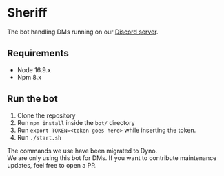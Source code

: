 # Sheriff

The bot handling DMs running on our [Discord server](https://discord.gg/intellectualsites).

## Requirements

- Node 16.9.x
- Npm 8.x

## Run the bot

1. Clone the repository
2. Run `npm install` inside the `bot/` directory
3. Run `export TOKEN=<token goes here>` while inserting the token.
4. Run `./start.sh`

The commands we use have been migrated to Dyno.  
We are only using this bot for DMs.
If you want to contribute maintenance updates, feel free to open a PR.
